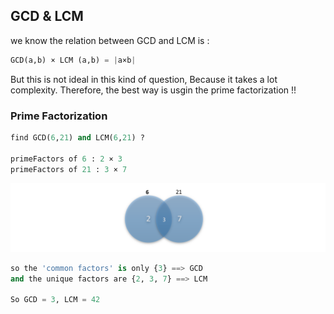 ## GCD & LCM

we know the relation between GCD and LCM is : 
```python
GCD(a,b) × LCM (a,b) = |a×b|
```
But this is not ideal in this kind of question, Because it takes a lot complexity. 
Therefore, the best way is usgin the prime factorization !! 

### Prime Factorization
 
```python
find GCD(6,21) and LCM(6,21) ? 

primeFactors of 6 : 2 × 3 
primeFactors of 21 : 3 × 7 
```
![](/PF1.png)


```python
so the 'common factors' is only {3} ==> GCD 
and the unique factors are {2, 3, 7} ==> LCM

So GCD = 3, LCM = 42
```

